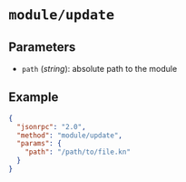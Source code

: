 # `module/update`

## Parameters

- `path` (*string*): absolute path to the module

## Example

```json
{
  "jsonrpc": "2.0",
  "method": "module/update",
  "params": {
    "path": "/path/to/file.kn"
  }
}
```

